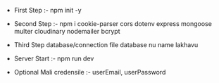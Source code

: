 * First Step :-  npm init -y
* Second Step :-  npm i cookie-parser cors dotenv express mongoose multer cloudinary nodemailer bcrypt
* Third Step database/connection file database nu name lakhavu 
* Server Start :-  npm run dev

* Optional Mali credensile :-  userEmail, userPassword